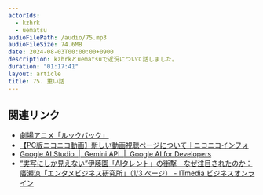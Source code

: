 ```yaml
---
actorIds:
  - kzhrk
  - uematsu
audioFilePath: /audio/75.mp3
audioFileSize: 74.6MB
date: 2024-08-03T00:00:00+0900
description: kzhrkとuematsuで近況について話しました。
duration: "01:17:41"
layout: article
title: 75. 重い話
---
```


<!-- prettier-ignore-start -->

## 関連リンク

- [劇場アニメ「ルックバック」](https://lookback-anime.com/)
- [【PC版ニコニコ動画】新しい動画視聴ページについて｜ニコニコインフォ](https://blog.nicovideo.jp/niconews/225274.html)
- [Google AI Studio  \|  Gemini API  \|  Google AI for Developers](https://ai.google.dev/aistudio?hl=ja)
- [“実写にしか見えない”伊藤園「AIタレント」の衝撃　なぜ注目されたのか：廣瀬涼「エンタメビジネス研究所」（1/3 ページ） - ITmedia ビジネスオンライン](https://www.itmedia.co.jp/business/articles/2310/29/news021.html)

<!-- prettier-ignore-end -->
 
